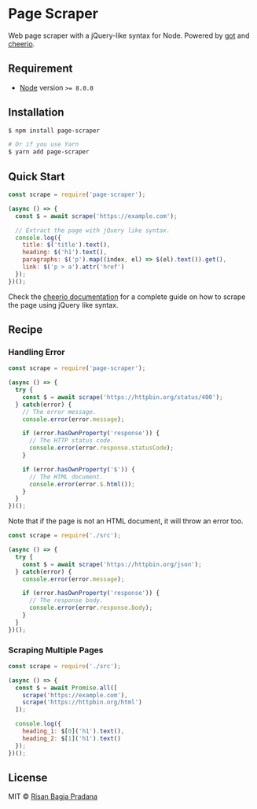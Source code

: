# Page Scraper

Web page scraper with a jQuery-like syntax for Node. Powered by [got](https://github.com/sindresorhus/got) and [cheerio](https://cheerio.js.org/).

## Requirement

* [Node](https://nodejs.org/) version `>= 8.0.0`

## Installation

```bash
$ npm install page-scraper

# Or if you use Yarn
$ yarn add page-scraper
```

## Quick Start

```js
const scrape = require('page-scraper');

(async () => {
  const $ = await scrape('https://example.com');

  // Extract the page with jQuery like syntax.
  console.log({
    title: $('title').text(),
    heading: $('h1').text(),
    paragraphs: $('p').map((index, el) => $(el).text()).get(),
    link: $('p > a').attr('href')
  });
})();
```

Check the [cheerio documentation](https://cheerio.js.org/) for a complete guide on how to scrape the page using jQuery like syntax.

## Recipe

### Handling Error

```js
const scrape = require('page-scraper');

(async () => {
  try {
    const $ = await scrape('https://httpbin.org/status/400');
  } catch(error) {
    // The error message.
    console.error(error.message);

    if (error.hasOwnProperty('response')) {
      // The HTTP status code.
      console.error(error.response.statusCode);
    }

    if (error.hasOwnProperty('$')) {
      // The HTML document.
      console.error(error.$.html());
    }
  }
})();
```

Note that if the page is not an HTML document, it will throw an error too.

```js
const scrape = require('./src');

(async () => {
  try {
    const $ = await scrape('https://httpbin.org/json');
  } catch(error) {
    console.error(error.message);

    if (error.hasOwnProperty('response')) {
      // The response body.
      console.error(error.response.body);
    }
  }
})();
```

### Scraping Multiple Pages

```js
const scrape = require('./src');

(async () => {
  const $ = await Promise.all([
    scrape('https://example.com'),
    scrape('https://httpbin.org/html')
  ]);

  console.log({
    heading_1: $[0]('h1').text(),
    heading_2: $[1]('h1').text()
  });
})();
```

## License

MIT © [Risan Bagja Pradana](https://bagja.net)
